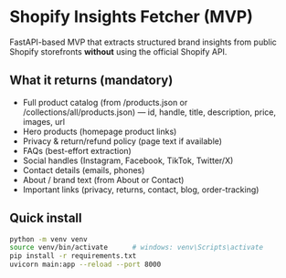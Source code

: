 # Shopify Insights Fetcher (MVP)

FastAPI-based MVP that extracts structured brand insights from public Shopify storefronts **without** using the official Shopify API.

## What it returns (mandatory)
- Full product catalog (from /products.json or /collections/all/products.json) — id, handle, title, description, price, images, url
- Hero products (homepage product links)
- Privacy & return/refund policy (page text if available)
- FAQs (best-effort extraction)
- Social handles (Instagram, Facebook, TikTok, Twitter/X)
- Contact details (emails, phones)
- About / brand text (from About or Contact)
- Important links (privacy, returns, contact, blog, order-tracking)

## Quick install
```bash
python -m venv venv
source venv/bin/activate      # windows: venv\Scripts\activate
pip install -r requirements.txt
uvicorn main:app --reload --port 8000
